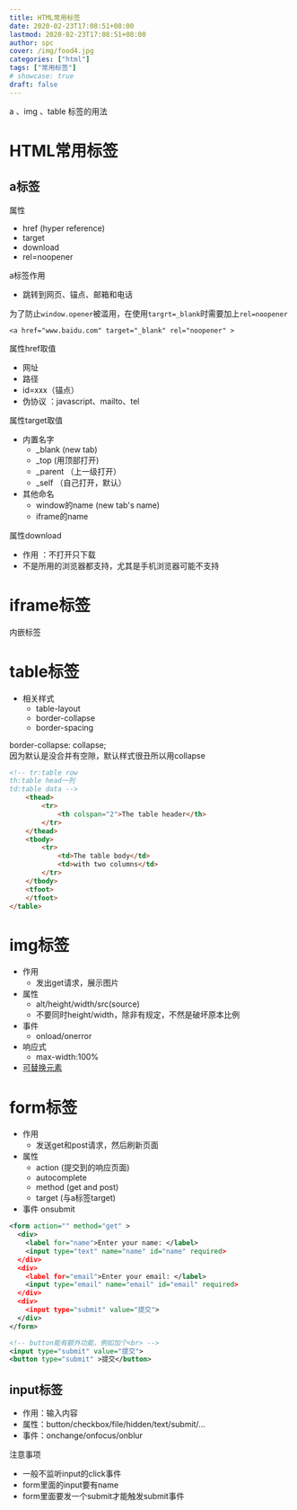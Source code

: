 ```yaml
---
title: HTML常用标签
date: 2020-02-23T17:08:51+08:00
lastmod: 2020-02-23T17:08:51+08:00
author: spc
cover: /img/food4.jpg
categories: ["html"]
tags: ["常用标签"]
# showcase: true
draft: false
---
```


a 、img 、table 标签的用法

<!--more-->

# HTML常用标签

## a标签
属性
* href  (hyper reference)
* target
* download
* rel=noopener

a标签作用
* 跳转到网页、锚点、邮箱和电话

为了防止`window.opener`被滥用，在使用`targrt=_blank`时需要加上`rel=noopener`  

    <a href="www.baidu.com" target="_blank" rel="noopener" >


属性href取值
* 网址
* 路径 
* id=xxx（锚点）
* 伪协议 ：javascript、mailto、tel

属性target取值
* 内置名字 
  *  _blank (new tab)
  *  _top (用顶部打开)
  *  _parent （上一级打开）
  *  _self （自己打开，默认）
* 其他命名 
  * window的name (new tab's name)
  * iframe的name

属性download

* 作用 ：不打开只下载
* 不是所用的浏览器都支持，尤其是手机浏览器可能不支持

# iframe标签
内嵌标签

# table标签
* 相关样式
  * table-layout
  * border-collapse 
  * border-spacing

border-collapse: collapse;  
因为默认是没合并有空隙，默认样式很丑所以用collapse

```html
<!-- tr:table row 
th:table head一列 
td:table data -->
    <thead>
        <tr>
            <th colspan="2">The table header</th>
        </tr>
    </thead>
    <tbody>
        <tr>
            <td>The table body</td>
            <td>with two columns</td>
        </tr>
    </tbody>
    <tfoot>
    </tfoot>
</table>
```

# img标签
* 作用
  * 发出get请求，展示图片
* 属性
  * alt/height/width/src(source)
  * 不要同时height/width，除非有规定，不然是破坏原本比例
* 事件
  * onload/onerror
* 响应式
  * max-width:100%
* [可替换元素](https://developer.mozilla.org/zh-CN/docs/Web/CSS/Replaced_element)

# form标签
* 作用
  * 发送get和post请求，然后刷新页面
* 属性
  * action (提交到的响应页面)
  * autocomplete 
  * method (get and post)
  * target (与a标签target)
* 事件 onsubmit

```xml
<form action="" method="get" >
  <div>
    <label for="name">Enter your name: </label>
    <input type="text" name="name" id="name" required>
  </div>
  <div>
    <label for="email">Enter your email: </label>
    <input type="email" name="email" id="email" required>
  </div>
  <div>
    <input type="submit" value="提交">
  </div>
</form>

<!-- button能有额外功能，例如加个<br> -->
<input type="submit" value="提交">
<button type="submit" >提交</button>
```
## input标签
* 作用：输入内容
* 属性：button/checkbox/file/hidden/text/submit/...
* 事件：onchange/onfocus/onblur


注意事项
* 一般不监听input的click事件
* form里面的input要有name
* form里面要发一个submit才能触发submit事件